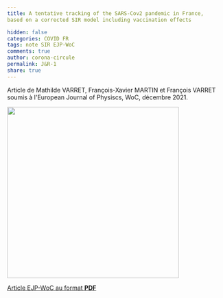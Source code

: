 ```yaml
---
title: A tentative tracking of the SARS-Cov2 pandemic in France, 
based on a corrected SIR model including vaccination effects

hidden: false
categories: COVID FR
tags: note SIR EJP-WoC
comments: true
author: corona-circule
permalink: J&R-1
share: true
---
```


<link rel="stylesheet" href="../assets/css/style.css">

Article de Mathilde VARRET, François-Xavier MARTIN et François VARRET soumis à l'European Journal of Physiscs, WoC, décembre 2021. <br/>


<img src='/lettres/images/img-EJP-WoC.png' width='400px'/>

[Article EJP-WoC au format __PDF__](/lettres/resources/pdf/EJP-WoC.pdf)
